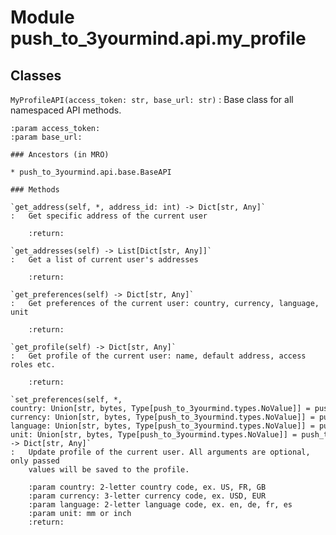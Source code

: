 Module push_to_3yourmind.api.my_profile
=======================================

Classes
-------

`MyProfileAPI(access_token: str, base_url: str)`
:   Base class for all namespaced API methods.
    
    :param access_token:
    :param base_url:

    ### Ancestors (in MRO)

    * push_to_3yourmind.api.base.BaseAPI

    ### Methods

    `get_address(self, *, address_id: int) ‑> Dict[str, Any]`
    :   Get specific address of the current user
        
        :return:

    `get_addresses(self) ‑> List[Dict[str, Any]]`
    :   Get a list of current user's addresses
        
        :return:

    `get_preferences(self) ‑> Dict[str, Any]`
    :   Get preferences of the current user: country, currency, language, unit
        
        :return:

    `get_profile(self) ‑> Dict[str, Any]`
    :   Get profile of the current user: name, default address, access roles etc.
        
        :return:

    `set_preferences(self, *, country: Union[str, bytes, Type[push_to_3yourmind.types.NoValue]] = push_to_3yourmind.types.NoValue, currency: Union[str, bytes, Type[push_to_3yourmind.types.NoValue]] = push_to_3yourmind.types.NoValue, language: Union[str, bytes, Type[push_to_3yourmind.types.NoValue]] = push_to_3yourmind.types.NoValue, unit: Union[str, bytes, Type[push_to_3yourmind.types.NoValue]] = push_to_3yourmind.types.NoValue) ‑> Dict[str, Any]`
    :   Update profile of the current user. All arguments are optional, only passed
        values will be saved to the profile.
        
        :param country: 2-letter country code, ex. US, FR, GB
        :param currency: 3-letter currency code, ex. USD, EUR
        :param language: 2-letter language code, ex. en, de, fr, es
        :param unit: mm or inch
        :return:
